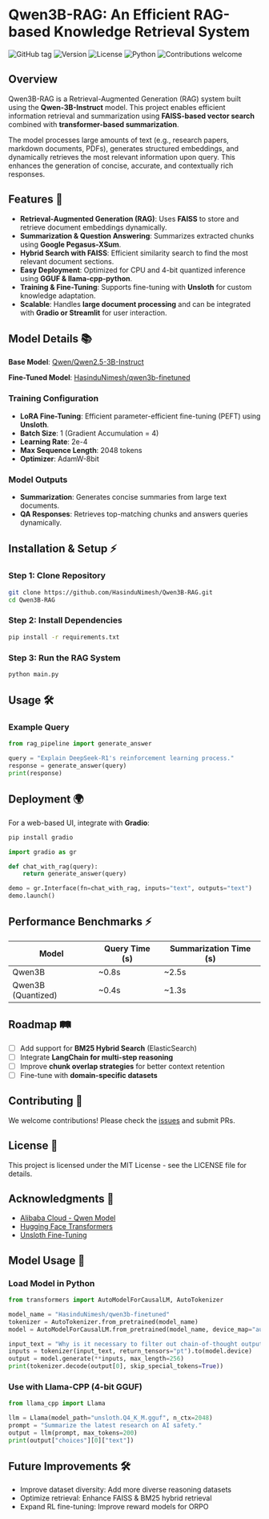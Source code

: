 # Qwen3B-RAG: An Efficient RAG-based Knowledge Retrieval System

![GitHub tag](https://img.shields.io/github/tag/HasinduNimesh/Qwen3B-RAG.svg)
![Version](https://img.shields.io/badge/version-0.0.1-blue)
![License](https://img.shields.io/github/license/HasinduNimesh/Qwen3B-RAG)
![Python](https://img.shields.io/badge/python-3.8%2B-blue)
![Contributions welcome](https://img.shields.io/badge/contributions-welcome-brightgreen)

## Overview
Qwen3B-RAG is a Retrieval-Augmented Generation (RAG) system built using the **Qwen-3B-Instruct** model. This project enables efficient information retrieval and summarization using **FAISS-based vector search** combined with **transformer-based summarization**.

The model processes large amounts of text (e.g., research papers, markdown documents, PDFs), generates structured embeddings, and dynamically retrieves the most relevant information upon query. This enhances the generation of concise, accurate, and contextually rich responses.

## Features 🚀
- **Retrieval-Augmented Generation (RAG)**: Uses **FAISS** to store and retrieve document embeddings dynamically.
- **Summarization & Question Answering**: Summarizes extracted chunks using **Google Pegasus-XSum**.
- **Hybrid Search with FAISS**: Efficient similarity search to find the most relevant document sections.
- **Easy Deployment**: Optimized for CPU and 4-bit quantized inference using **GGUF & llama-cpp-python**.
- **Training & Fine-Tuning**: Supports fine-tuning with **Unsloth** for custom knowledge adaptation.
- **Scalable**: Handles **large document processing** and can be integrated with **Gradio or Streamlit** for user interaction.

## Model Details 📚
**Base Model**: [Qwen/Qwen2.5-3B-Instruct](https://huggingface.co/Qwen/Qwen2.5-3B-Instruct)

**Fine-Tuned Model**: [HasinduNimesh/qwen3b-finetuned](https://huggingface.co/HasinduNimesh/qwen3b-finetuned)

### Training Configuration
- **LoRA Fine-Tuning**: Efficient parameter-efficient fine-tuning (PEFT) using **Unsloth**.
- **Batch Size**: 1 (Gradient Accumulation = 4)
- **Learning Rate**: 2e-4
- **Max Sequence Length**: 2048 tokens
- **Optimizer**: AdamW-8bit

### Model Outputs
- **Summarization**: Generates concise summaries from large text documents.
- **QA Responses**: Retrieves top-matching chunks and answers queries dynamically.

## Installation & Setup ⚡
### Step 1: Clone Repository
```bash
git clone https://github.com/HasinduNimesh/Qwen3B-RAG.git
cd Qwen3B-RAG
```

### Step 2: Install Dependencies
```bash
pip install -r requirements.txt
```

### Step 3: Run the RAG System
```bash
python main.py
```

## Usage 🛠️
### Example Query
```python
from rag_pipeline import generate_answer

query = "Explain DeepSeek-R1's reinforcement learning process."
response = generate_answer(query)
print(response)
```

## Deployment 🌍
For a web-based UI, integrate with **Gradio**:
```bash
pip install gradio
```
```python
import gradio as gr

def chat_with_rag(query):
    return generate_answer(query)

demo = gr.Interface(fn=chat_with_rag, inputs="text", outputs="text")
demo.launch()
```

## Performance Benchmarks ⚡
| Model | Query Time (s) | Summarization Time (s) |
|--------|------------|------------------|
| Qwen3B | ~0.8s | ~2.5s |
| Qwen3B (Quantized) | ~0.4s | ~1.3s |

## Roadmap 🛤️
- [ ] Add support for **BM25 Hybrid Search** (ElasticSearch)
- [ ] Integrate **LangChain for multi-step reasoning**
- [ ] Improve **chunk overlap strategies** for better context retention
- [ ] Fine-tune with **domain-specific datasets**

## Contributing 🤝
We welcome contributions! Please check the [issues](https://github.com/HasinduNimesh/Qwen3B-RAG/issues) and submit PRs.

## License 📜
This project is licensed under the MIT License - see the LICENSE file for details.

## Acknowledgments 🙌
- [Alibaba Cloud - Qwen Model](https://huggingface.co/Qwen)
- [Hugging Face Transformers](https://huggingface.co/transformers/)
- [Unsloth Fine-Tuning](https://github.com/unslothai/unsloth)

## Model Usage 🚀
### Load Model in Python
```python
from transformers import AutoModelForCausalLM, AutoTokenizer

model_name = "HasinduNimesh/qwen3b-finetuned"
tokenizer = AutoTokenizer.from_pretrained(model_name)
model = AutoModelForCausalLM.from_pretrained(model_name, device_map="auto")

input_text = "Why is it necessary to filter out chain-of-thought outputs with mixed languages, long paragraphs, and code blocks?"
inputs = tokenizer(input_text, return_tensors="pt").to(model.device)
output = model.generate(**inputs, max_length=256)
print(tokenizer.decode(output[0], skip_special_tokens=True))
```

### Use with Llama-CPP (4-bit GGUF)
```python
from llama_cpp import Llama

llm = Llama(model_path="unsloth.Q4_K_M.gguf", n_ctx=2048)
prompt = "Summarize the latest research on AI safety."
output = llm(prompt, max_tokens=200)
print(output["choices"][0]["text"])
```

## Future Improvements 🛠
- Improve dataset diversity: Add more diverse reasoning datasets
- Optimize retrieval: Enhance FAISS & BM25 hybrid retrieval
- Expand RL fine-tuning: Improve reward models for ORPO
